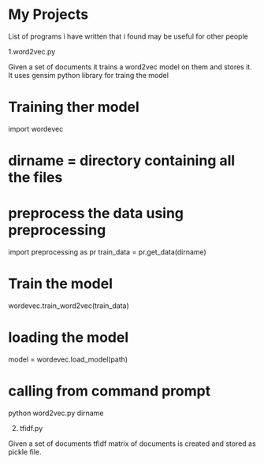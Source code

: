 My Projects 
==========
List of programs i have written that i found may be useful for other people 

1.word2vec.py  

Given a set of documents it trains a word2vec model on them and stores it.
It uses gensim python library for traing the model


# Training ther model 
import wordevec
# dirname = directory containing all the files 

# preprocess the data using preprocessing 
import preprocessing as pr
train_data = pr.get_data(dirname)

# Train the model
wordevec.train_word2vec(train_data)

# loading the model 

model = wordevec.load_model(path)

# calling from command prompt

python word2vec.py dirname


2. tfidf.py

Given a set of documents tfidf matrix of documents is created and stored as pickle file.
